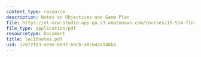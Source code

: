 ```yaml
---
content_type: resource
description: Notes on Objectives and Game Plan
file: https://ol-ocw-studio-app-qa.s3.amazonaws.com/courses/15-514-financial-and-managerial-accounting-summer-2003/17d72f83ee9eb93760cba8c642a148ba_lec10notes.pdf
file_type: application/pdf
resourcetype: Document
title: lec10notes.pdf
uid: 17d72f83-ee9e-b937-60cb-a8c642a148ba
---
```

